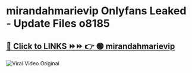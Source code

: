 
 # mirandahmarievip Onlyfans Leaked - Update Files o8185

## <h2><a href="https://clipsfans.com/mirandahmarievip&ref=git">🔗 Click to LINKS ⏩⏩ 👉 🟢 mirandahmarievip </a></h2>

<a href="https://clipsfans.com/mirandahmarievip&ref=git" rel="nofollow" data-target="animated-image.originalLink"><img src="https://i.ibb.co.com/xMMVF88/686577567.gif" alt="Viral Video Original" style="max-width: 100%; display: inline-block;" data-target="animated-image.originalImage"></a>

